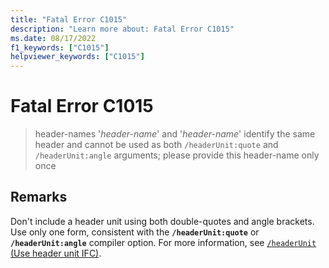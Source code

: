 ```yaml
---
title: "Fatal Error C1015"
description: "Learn more about: Fatal Error C1015"
ms.date: 08/17/2022
f1_keywords: ["C1015"]
helpviewer_keywords: ["C1015"]
---
```

# Fatal Error C1015

> header-names '*header-name*' and '*header-name*' identify the same header and cannot be used as both `/headerUnit:quote` and `/headerUnit:angle` arguments; please provide this header-name only once

## Remarks

Don't include a header unit using both double-quotes and angle brackets. Use only one form, consistent with the **`/headerUnit:quote`** or **`/headerUnit:angle`** compiler option. For more information, see [`/headerUnit` (Use header unit IFC)](../../build/reference/headerunit.md).
